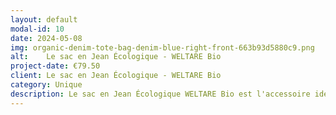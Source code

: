 ```yaml
---
layout: default
modal-id: 10
date: 2024-05-08
img: organic-denim-tote-bag-denim-blue-right-front-663b93d5880c9.png
alt:	Le sac en Jean Écologique - WELTARE Bio
project-date: €79.50
client: Le sac en Jean Écologique - WELTARE Bio
category: Unique
description: Le sac en Jean Écologique WELTARE Bio est l'accessoire idéal pour les personnes soucieuses de l'environnement et à la recherche d'un sac à la fois élégant et pratique. Fabriqué à partir de coton 100 % biologique, ce sac est à la fois durable et doux au toucher. Son design spacieux peut accueillir votre livre, vos courses ou vos affaires du quotidien, tandis que sa poche intérieure vous permet de garder vos petits objets bien rangés.
---
```

